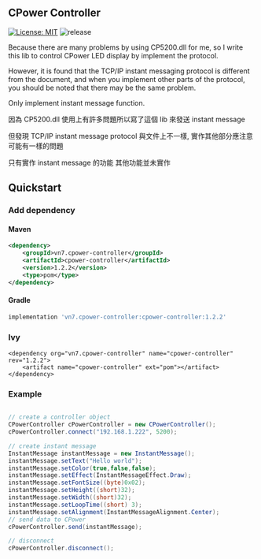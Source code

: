 ## CPower Controller

[![License: MIT](https://img.shields.io/badge/License-MIT-green.svg?style=for-the-badge)](https://github.com/vn7n24fzkq/CPower-Controller/blob/master/LICENSE)
![release](https://img.shields.io/github/v/release/vn7n24fzkq/CPower-Controller?style=for-the-badge)

Because there are many problems by using CP5200.dll for me, so I write this lib to control CPower LED display by implement the protocol.

However, it is found that the TCP/IP instant messaging protocol is different from the document, and when you implement other parts of the protocol, you should be noted that there may be the same problem.

Only implement instant message function.

因為 CP5200.dll 使用上有許多問題所以寫了這個 lib 來發送 instant message

但發現 TCP/IP instant message protocol 與文件上不一樣, 實作其他部分應注意可能有一樣的問題

只有實作 instant message 的功能 其他功能並未實作

## Quickstart

### Add dependency

#### Maven

```xml
<dependency>
	<groupId>vn7.cpower-controller</groupId>
	<artifactId>cpower-controller</artifactId>
	<version>1.2.2</version>
	<type>pom</type>
</dependency>
```

#### Gradle

```groovy
implementation 'vn7.cpower-controller:cpower-controller:1.2.2'
```

### Ivy

```ivy
<dependency org="vn7.cpower-controller" name="cpower-controller" rev="1.2.2">
	<artifact name="cpower-controller" ext="pom"></artifact>
</dependency>
```

### Example

```java

// create a controller object
CPowerController cPowerController = new CPowerController();
cPowerController.connect("192.168.1.222", 5200);

// create instant message
InstantMessage instantMessage = new InstantMessage();
instantMessage.setText("Hello world");
instantMessage.setColor(true,false,false);
instantMessage.setEffect(InstantMessageEffect.Draw);
instantMessage.setFontSize((byte)0x02);
instantMessage.setHeight((short)32);
instantMessage.setWidth((short)32);
instantMessage.setLoopTime((short) 3);
instantMessage.setAlignment(InstantMessageAlignment.Center);
// send data to CPower
cPowerController.send(instantMessage);

// disconnect
cPowerController.disconnect();
```
